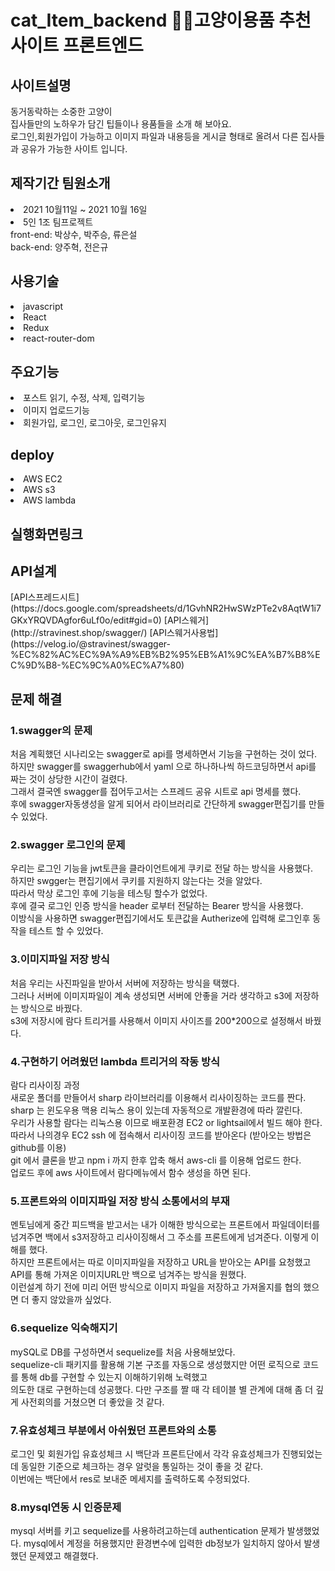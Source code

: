 # cat_Item_backend 🐱‍👓고양이용품 추천 사이트 프론트엔드 
<h2>사이트설명</h2> 
동거동락하는 소중한 고양이<br> 
집사들만의 노하우가 담긴 팁들이나 용품들을 소개 해 보아요.<br>
로그인,회원가입이 가능하고 이미지 파일과 내용등을 게시글 형태로 올려서 다른 집사들과 공유가 가능한 사이트 입니다. 
<h2>제작기간 팀원소개</h2> 
<li> 2021 10월11일 ~ 2021 10월 16일</li> 
<li>5인 1조 팀프로젝트<br>
  front-end: 박상수, 박주승, 류은설 <br> 
  back-end: 양주혁, 전은규 
<h2>사용기술</h2> 
<li>javascript</li> 
<li>React</li> 
<li>Redux</li> 
<li>react-router-dom</li>
<h2>주요기능</h2> 
<li>포스트 읽기, 수정, 삭제, 입력기능</li>
<li>이미지 업로드기능</li>
<li>회원가입, 로그인, 로그아웃, 로그인유지</li>
<h2>deploy</h2> 
<li>AWS EC2 
<li>AWS s3 
<li>AWS lambda <br> 
<h2>실행화면링크</h2> 
<h2>API설계</h2> 
 [API스프레드시트](https://docs.google.com/spreadsheets/d/1GvhNR2HwSWzPTe2v8AqtW1i7GKxYRQVDAgfor6uLf0o/edit#gid=0) 
 [API스웨거](http://stravinest.shop/swagger/) 
 [API스웨거사용법](https://velog.io/@stravinest/swagger-%EC%82%AC%EC%9A%A9%EB%B2%95%EB%A1%9C%EA%B7%B8%EC%9D%B8-%EC%9C%A0%EC%A7%80) 
 <h2>문제 해결</h2> 
 <h3>1.swagger의 문제</h3> 
 처음 계획했던 시나리오는 swagger로 api를 명세하면서 기능을 구현하는 것이 었다. <br> 하지만 swagger를 swaggerhub에서 yaml 으로 하나하나씩 하드코딩하면서 api를 짜는 것이 상당한 시간이 걸렸다.<br> 그래서 결국엔 swagger를 접어두고서는 스프레드 공유 시트로 api 명세를 했다.<br> 후에 swagger자동생성을 알게 되어서 라이브러리로 간단하게 swagger편집기를 만들수 있었다.<br> <h3>2.swagger 로그인의 문제</h3> 
  우리는 로그인 기능을 jwt토큰을 클라이언트에게 쿠키로 전달 하는 방식을 사용했다.<br> 하지만 swgger는 편집기에서 쿠키를 지원하지 않는다는 것을 알았다. <br> 따라서 막상 로그인 후에 기능을 테스팅 할수가 없었다.<br> 후에 결국 로그인 인증 방식을 header 로부터 전달하는 Bearer 방식을 사용했다. <br> 이방식을 사용하면 swagger편집기에서도 토큰값을 Autherize에 입력해 로그인후 동작을 테스트 할 수 있었다.<br> 
  <h3>3.이미지파일 저장 방식 </h3> 
  처음 우리는 사진파일을 받아서 서버에 저장하는 방식을 택했다.<br> 그러나 서버에 이미지파일이 계속 생성되면 서버에 안좋을 거라 생각하고 s3에 저장하는 방식으로 바꿨다.<br> s3에 저장시에 람다 트리거를 사용해서 이미지 사이즈를 200*200으로 설정해서 바꿨다.<br> 
  <h3>4.구현하기 어려웠던 lambda 트리거의 작동 방식 </h3> 
  람다 리사이징 과정<br> 
  새로운 폴더를 만들어서 sharp 라이브러리를 이용해서 리사이징하는 코드를 짠다.<br> sharp 는 윈도우용 맥용 리눅스 용이 있는데 자동적으로 개발환경에 따라 깔린다.<br> 
  우리가 사용할 람다는 리눅스용 이므로 배포환경 EC2 or lightsail에서 빌드 해야 한다.<br> 
  따라서 나의경우 EC2 ssh 에 접속해서 리사이징 코드를 받아온다 (받아오는 방법은 github를 이용)<br> 
  git 에서 클론을 받고 npm i 까지 한후 압축 해서 aws-cli 를 이용해 업로드 한다.<br> 
  업로드 후에 aws 사이트에서 람다메뉴에서 함수 생성을 하면 된다.<br> 
  <h3>5.프론트와의 이미지파일 저장 방식 소통에서의 부재 </h3> 
  멘토님에게 중간 피드백을 받고서는 내가 이해한 방식으로는 프론트에서 파일데이터를 넘겨주면 백에서 s3저장하고 리사이징해서 그 주소를 프론트에게 넘겨준다. 이렇게 이해를 했다.<br> 
  하지만 프론트에서는 따로 이미지파일을 저장하고 URL을 받아오는 API를 요청했고 API를 통해 가져온 이미지URL만 백으로 넘겨주는 방식을 원했다. <br> 
  이런설계 하기 전에 미리 어떤 방식으로 이미지 파일을 저장하고 가져올지를 협의 했으면 더 좋지 않았을까 싶었다. 
  <h3>6.sequelize 익숙해지기</h3> mySQL로 DB를 구성하면서 sequelize를 처음 사용해보았다.<br> 
  sequelize-cli 패키지를 활용해 기본 구조를 자동으로 생성했지만 어떤 로직으로 코드를 통해 db를 구현할 수 있는지 이해하기위해 노력했고<br> 
  의도한 대로 구현하는데 성공했다. 다만 구조를 짤 때 각 테이블 별 관계에 대해 좀 더 깊게 사전회의를 거쳤으면 더 좋았을 것 같다. 
  <h3>7.유효성체크 부분에서 아쉬웠던 프론트와의 소통</h3> 로그인 및 회원가입 유효성체크 시 백단과 프론트단에서 각각 유효성체크가 진행되었는데 동일한 기준으로 체크하는 경우 알럿을 통일하는 것이 좋을 것 같다.<br> 
  이번에는 백단에서 res로 보내준 메세지를 출력하도록 수정되었다. 
  <h3>8.mysql연동 시 인증문제</h3> 
  mysql 서버를 키고 sequelize를 사용하려고하는데 authentication 문제가 발생했었다. mysql에서 계정을 허용했지만 환경변수에 입력한 db정보가 일치하지 않아서 발생했던 문제였고 해결했다.
